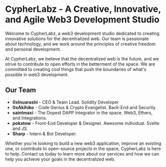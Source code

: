 # CypherLabz - A Creative, Innovative, and Agile Web3 Development Studio

Welcome to CypherLabz, a web3 development studio dedicated to creating innovative solutions for the decentralized web. Our team is passionate about technology, and we work around the principles of creative freedom and personal development.

At CypherLabz, we believe that the decentralized web is the future, and we strive to contribute to open efforts in the betterment of the space. We are committed to creating cool things that push the boundaries of what's possible in web3 development.

## Our Team

- **0xInuarashi** - CEO & Team Lead. Solidity Developer
- **0xAkihiko** - Code Genius & Crypto Evangelist. Back-End and Security.
- **saintmaxi** - The Dopest DAPP Integrator in the space. Web3, Ethers, and Integrations.
- **pokatow** - Front-End Developer & Designer. Awesome individual. Svelte and JS.
- **Sharp** - Intern & Bot Developer.

Whether you're looking to build a new web3 application, improve an existing one, or contribute to open-source projects in the space, CypherLabz is here to help. Contact us today to learn more about our services and how we can help you achieve your goals in the decentralized web.
